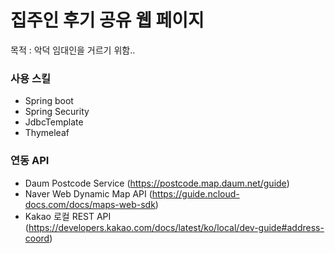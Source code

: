 # 집주인 후기 공유 웹 페이지
목적 : 악덕 임대인을 거르기 위함..
### 사용 스킬
- Spring boot
- Spring Security
- JdbcTemplate
- Thymeleaf

### 연동 API
- Daum Postcode Service (https://postcode.map.daum.net/guide)
- Naver Web Dynamic Map API (https://guide.ncloud-docs.com/docs/maps-web-sdk)
- Kakao 로컬 REST API (https://developers.kakao.com/docs/latest/ko/local/dev-guide#address-coord)
